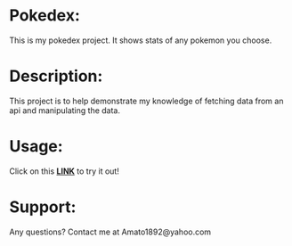 <h1>Pokedex:</h1> This is my pokedex project. It shows stats of any pokemon you choose.  
<h1>Description:</h1> This project is to help demonstrate my knowledge of fetching data from an api and manipulating the data.
<h1>Usage:</h1> Click on this <a href=" https://amato1891.github.io/pokedex/"><strong>LINK</strong></a> to try it out!
<h1>Support:</h1> Any questions? Contact me at Amato1892@yahoo.com
